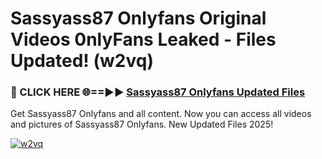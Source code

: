 # Sassyass87 Onlyfans Original Videos 0nlyFans Leaked - Files Updated! (w2vq)

<h3>🔴 CLICK HERE 🌐==►► <a href="https://tinyurl.com/ehrbuxhb" rel="nofollow">Sassyass87 Onlyfans Updated Files</a></h3>

Get Sassyass87 Onlyfans and all content. Now you can access all videos and pictures of Sassyass87 Onlyfans. New Updated Files 2025!

[![w2vq](https://i.imgur.com/lVYEuWS.gif)](https://tinyurl.com/ehrbuxhb)
